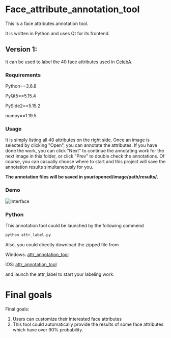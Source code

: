 # Face_attribute_annotation_tool

This is a face attributes annotation tool.

It is written in Python and uses Qt for its frontend.

## Version 1:

It can be used to label the 40 face attributes used in [CelebA](http://mmlab.ie.cuhk.edu.hk/projects/CelebA.html).

### Requirements

Python==3.6.8

PyQt5==5.15.4

PySide2==5.15.2

numpy==1.19.5

### Usage

It is simply listing all 40 attributes on the right side. Once an image is selected by clicking "Open", you can annotate the attributes. If you have done the work, you can click "Next" to continue the annotating work for the next image in this folder, or click "Prev" to double check the annotations. Of course, you can casually choose where to start and this project will save the annotation results simultaneously for you.

**The annotation files will be saved in your/opened/image/path/results/.**

### Demo
![Interface](https://github.com/SteveXWu/face_attribute_label_tool/blob/main/demo/interface.png)
### Python

This annotation tool could be launched by the following commend

```python
python attr_label.py
```

Also, you could directly download the zipped file from

Windows: [attr_annotation_tool](https://drive.google.com/file/d/15YBa-ggw4qvt5XTOiQdS50_xPO_Op5pJ/view?usp=sharing)

IOS: [attr_annotation_tool](https://drive.google.com/file/d/1D7iBEol89kmIzjD7Rd-ob5_r9oE3x43D/view?usp=sharing)

and launch the attr_label to start your labeling work.

# Final goals

Final goals: 

1. Users can customize their interested face attributes 
2. This tool could automatically provide the results of some face attributes which have over 90% probability.
